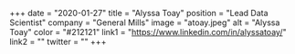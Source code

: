 +++ 
date = "2020-01-27" 
title = "Alyssa Toay" 
position = "Lead Data Scientist" 
company = "General Mills" 
image = "atoay.jpeg" 
alt = "Alyssa Toay" 
color = "#212121" 
link1 = "https://www.linkedin.com/in/alyssatoay/" 
link2 = ""
twitter = ""
+++